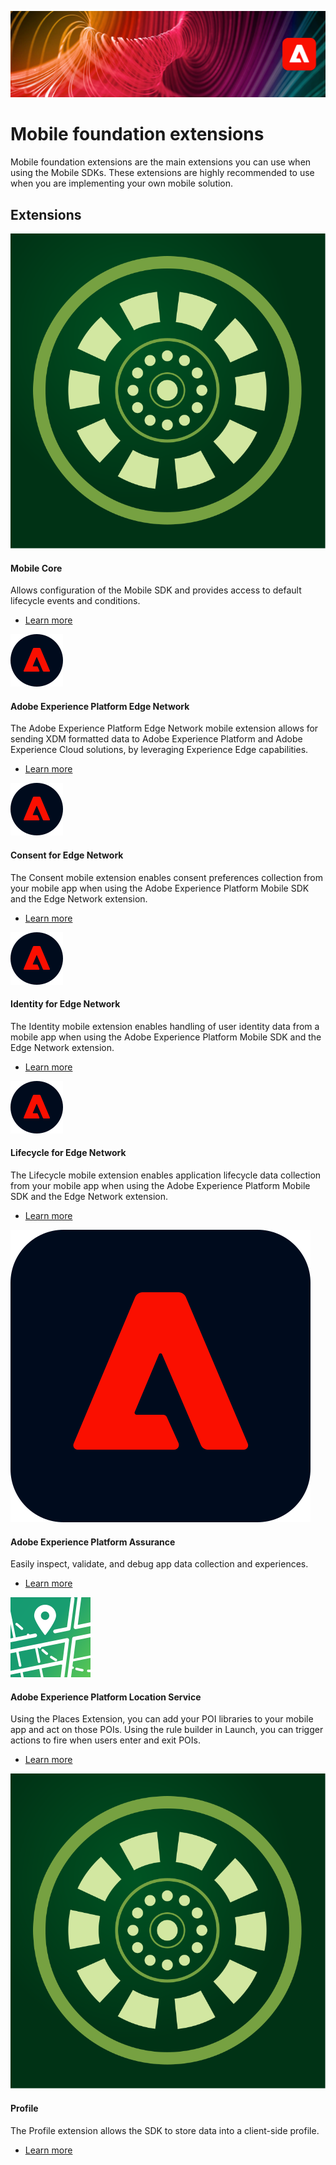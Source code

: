 <Hero slots="image, heading, text" variant="fullwidth"/> 

![Creative Cloud banner](assets/experience-cloud-banner-3.png)

# Mobile foundation extensions

Mobile foundation extensions are the main extensions you can use when using the Mobile SDKs. These extensions are highly recommended to use when you are implementing your own mobile solution.

## Extensions

<ProductCard slots="icon, heading, text, buttons" theme="light" width="33%" />

![CC icon](assets/core.svg)

#### Mobile Core

Allows configuration of the Mobile SDK and provides access to default lifecycle events and conditions.

- [Learn more](mobile-core)

<ProductCard slots="icon, heading, text, buttons" theme="light" width="33%" />

![CC icon](assets/aep.svg)

#### Adobe Experience Platform Edge Network

The Adobe Experience Platform Edge Network mobile extension allows for sending XDM formatted data to Adobe Experience Platform and Adobe Experience Cloud solutions, by leveraging Experience Edge capabilities.

- [Learn more](edge-network)

<ProductCard slots="icon, heading, text, buttons" theme="light" width="33%" />

![CC icon](assets/aep.svg)

#### Consent for Edge Network

The Consent mobile extension enables consent preferences collection from your mobile app when using the Adobe Experience Platform Mobile SDK and the Edge Network extension.

- [Learn more](consent-for-edge-network)

<ProductCard slots="icon, heading, text, buttons" theme="light" width="33%" />

![CC icon](assets/aep.svg)

#### Identity for Edge Network

The Identity mobile extension enables handling of user identity data from a mobile app when using the Adobe Experience Platform Mobile SDK and the Edge Network extension.

- [Learn more](identity-for-edge-network)

<ProductCard slots="icon, heading, text, buttons" theme="light" width="33%" />

![CC icon](assets/aep.svg)

#### Lifecycle for Edge Network

The Lifecycle mobile extension enables application lifecycle data collection from your mobile app when using the Adobe Experience Platform Mobile SDK and the Edge Network extension.

- [Learn more](lifecycle-for-edge-network)

<ProductCard slots="icon, heading, text, buttons" theme="light" width="33%" />

![CC icon](assets/assurance.svg)

#### Adobe Experience Platform Assurance

Easily inspect, validate, and debug app data collection and experiences.

- [Learn more](platform-assurance-sdk)

<ProductCard slots="icon, heading, text, buttons" theme="light" width="50%" />

![CC icon](assets/places.svg)

#### Adobe Experience Platform Location Service

Using the Places Extension, you can add your POI libraries to your mobile app and act on those POIs. Using the rule builder in Launch, you can trigger actions to fire when users enter and exit POIs.

- [Learn more](places)

<ProductCard slots="icon, heading, text, buttons" theme="light" width="50%" />

![CC icon](assets/core.svg)

#### Profile

The Profile extension allows the SDK to store data into a client-side profile.

- [Learn more](profile)
